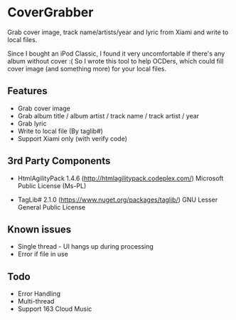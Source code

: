 CoverGrabber
============

Grab cover image, track name/artists/year and lyric from Xiami and write to local files.

Since I bought an iPod Classic, I found it very uncomfortable if there's any album without cover :(
So I wrote this tool to help OCDers, which could fill cover image (and something more) for your local files.

## Features ##
* Grab cover image
* Grab album title / album artist / track name / track artist / year
* Grab lyric
* Write to local file (By taglib#)
* Support Xiami only (with verify code)

## 3rd Party Components ##
* HtmlAgilityPack 1.4.6 (http://htmlagilitypack.codeplex.com/)
Microsoft Public License (Ms-PL)

* TagLib# 2.1.0 (https://www.nuget.org/packages/taglib/)
GNU Lesser General Public License

## Known issues ##
* Single thread - UI hangs up during processing
* Error if file in use

## Todo ##
* Error Handling
* Multi-thread
* Support 163 Cloud Music
